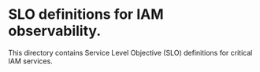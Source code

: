 # SLO definitions for IAM observability.

This directory contains Service Level Objective (SLO) definitions for critical IAM services.